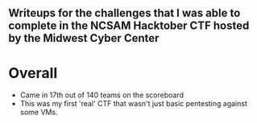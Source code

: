 ## Writeups for the challenges that I was able to complete in the NCSAM Hacktober CTF hosted by the Midwest Cyber Center

# Overall 
- Came in 17th out of 140 teams on the scoreboard
- This was my first 'real' CTF that wasn't just basic pentesting against some VMs. 
